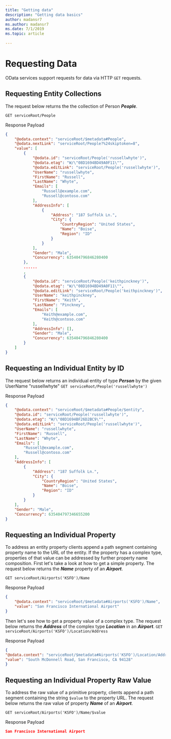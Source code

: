 ```yaml
---
title: "Getting data"
description: "Getting data basics"
author: madansr7
ms.author: madansr7
ms.date: 7/1/2019
ms.topic: article
 
---
```

# Requesting Data

OData services support requests for data via HTTP `GET` requests.

## Requesting Entity Collections

The request below returns the the collection of Person ***People***.

`GET serviceRoot/People`

Response Payload

```json
{
    "@odata.context": "serviceRoot/$metadata#People",
    "@odata.nextLink": "serviceRoot/People?%24skiptoken=8",
    "value": [
        {
            "@odata.id": "serviceRoot/People('russellwhyte')",
            "@odata.etag": "W/\"08D1694BD49A0F11\"",
            "@odata.editLink": "serviceRoot/People('russellwhyte')",
            "UserName": "russellwhyte",
            "FirstName": "Russell",
            "LastName": "Whyte",
            "Emails": [
                "Russell@example.com",
                "Russell@contoso.com"
            ],
            "AddressInfo": [
                {
                    "Address": "187 Suffolk Ln.",
                    "City": {
                        "CountryRegion": "United States",
                        "Name": "Boise",
                        "Region": "ID"
                    }
                }
            ],
            "Gender": "Male",
            "Concurrency": 635404796846280400
        },
        ......
        ,
        {
            "@odata.id": "serviceRoot/People('keithpinckney')",
            "@odata.etag": "W/\"08D1694BD49A0F11\"",
            "@odata.editLink": "serviceRoot/People('keithpinckney')",
            "UserName": "keithpinckney",
            "FirstName": "Keith",
            "LastName": "Pinckney",
            "Emails": [
                "Keith@example.com",
                "Keith@contoso.com"
            ],
            "AddressInfo": [],
            "Gender": "Male",
            "Concurrency": 635404796846280400
        }
    ]
}
```

## Requesting an Individual Entity by ID

The request below returns an individual entity of type ***Person*** by the given UserName "russellwhyte"
`GET serviceRoot/People('russellwhyte') `

Response Payload

```json
{
    "@odata.context": "serviceRoot/$metadata#People/$entity",
    "@odata.id": "serviceRoot/People('russellwhyte')",
    "@odata.etag": "W/\"08D1694BF26D2BC9\"",
    "@odata.editLink": "serviceRoot/People('russellwhyte')",
    "UserName": "russellwhyte",
    "FirstName": "Russell",
    "LastName": "Whyte",
    "Emails": [
        "Russell@example.com",
        "Russell@contoso.com"
    ],
    "AddressInfo": [
        {
            "Address": "187 Suffolk Ln.",
            "City": {
                "CountryRegion": "United States",
                "Name": "Boise",
                "Region": "ID"
            }
        }
    ],
    "Gender": "Male",
    "Concurrency": 635404797346655200
}
```


## Requesting an Individual Property

To address an entity property clients append a path segment containing property name to the URL of the entity. If the property has a complex type, properties of that value can be addressed by further property name composition.
First let's take a look at how to get a simple property. The request below returns the ***Name*** property of an ***Airport***.

`GET serviceRoot/Airports('KSFO')/Name`

Response Payload

```json
{
    "@odata.context": "serviceRoot/$metadata#Airports('KSFO')/Name",
    "value": "San Francisco International Airport"
}
```

Then let's see how to get a property value of a complex type. The request below returns the ***Address*** of the complex type ***Location*** in an ***Airport***.
`GET serviceRoot/Airports('KSFO')/Location/Address `

Response Payload

```json
{
"@odata.context": "serviceRoot/$metadata#Airports('KSFO')/Location/Address",
"value": "South McDonnell Road, San Francisco, CA 94128"
}
```

## Requesting an Individual Property Raw Value

To address the raw value of a primitive property, clients append a path segment containing the string `$value` to the property URL. The request below returns the raw value of property ***Name*** of an ***Airport***.

`GET serviceRoot/Airports('KSFO')/Name/$value`

Response Payload

```json
San Francisco International Airport
```
